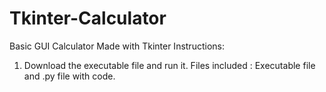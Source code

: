 # Tkinter-Calculator
Basic GUI Calculator 
Made with Tkinter
Instructions:
  1. Download the executable file and run it.
Files included : Executable file and .py file with code.

